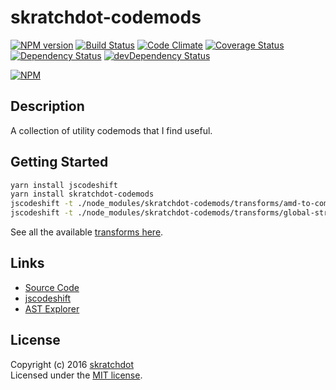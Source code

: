 # skratchdot-codemods

[![NPM version](https://badge.fury.io/js/skratchdot-codemods.svg)](http://badge.fury.io/js/skratchdot-codemods)
[![Build Status](https://travis-ci.org/skratchdot/skratchdot-codemods.png?branch=master)](https://travis-ci.org/skratchdot/skratchdot-codemods)
[![Code Climate](https://codeclimate.com/github/skratchdot/skratchdot-codemods.png)](https://codeclimate.com/github/skratchdot/skratchdot-codemods)
[![Coverage Status](https://coveralls.io/repos/skratchdot/skratchdot-codemods/badge.svg?branch=master&service=github)](https://coveralls.io/github/skratchdot/skratchdot-codemods?branch=master)
[![Dependency Status](https://david-dm.org/skratchdot/skratchdot-codemods.svg)](https://david-dm.org/skratchdot/skratchdot-codemods)
[![devDependency Status](https://david-dm.org/skratchdot/skratchdot-codemods/dev-status.svg)](https://david-dm.org/skratchdot/skratchdot-codemods#info=devDependencies)

[![NPM](https://nodei.co/npm/skratchdot-codemods.png)](https://npmjs.org/package/skratchdot-codemods)


## Description

A collection of utility codemods that I find useful.


## Getting Started

```bash
yarn install jscodeshift
yarn install skratchdot-codemods
jscodeshift -t ./node_modules/skratchdot-codemods/transforms/amd-to-commonjs.js /path/to/files/*.js
jscodeshift -t ./node_modules/skratchdot-codemods/transforms/global-strict.js /path/to/files/*.js
```
See all the available
[transforms here](https://github.com/skratchdot/skratchdot-codemods/tree/master/transforms).


## Links

- [Source Code](https://github.com/skratchdot/skratchdot-codemods)
- [jscodeshift](https://github.com/facebook/jscodeshift)
- [AST Explorer](https://astexplorer.net/)


## License

Copyright (c) 2016 [skratchdot](https://www.skratchdot.com/)  
Licensed under the
[MIT license](https://github.com/skratchdot/skratchdot-codemods/blob/master/LICENSE-MIT).
